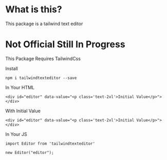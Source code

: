 # What is this?

This package is a tailwind text editor

# Not Official Still In Progress

This Package Requires TailwindCss

Install

`npm i tailwindtexteditor --save`

In Your HTML

```
<div id="editor" data-value="<p class='text-2xl'>Initial Value</p>"></div>
```

With Initial Value

```
<div id="editor" data-value="<p class='text-2xl'>Initial Value</p>"></div>
```

In Your JS

```
import Editor from 'tailwindtexteditor'

new Editor("editor");
```
